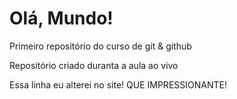 # Olá, Mundo!
 Primeiro repositório do curso de git & github

 Repositório criado duranta a aula ao vivo
 
 Essa linha eu alterei no site! QUE IMPRESSIONANTE!
